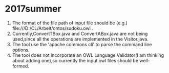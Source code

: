 # 2017summer

<ol>
<li>The format of the file path of input file should be (e.g.) file:///D:/CL/Arbeit/ontos/sudoku.owl .</li>
<li>Currently,ConvertTBox.java and ConvertABox.java are not being used,since all the operations are implemented in the Visitor.java.</li>
<li>The tool use the 'apache commons cli' to parse the command line options.</li>
<li>The tool does not incorporate an OWL Language Validator(I am thinking about adding one),so currently the input owl files should be well-formed.
</ol>

